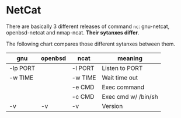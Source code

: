 # NetCat

There are basically 3 different releases of command `nc`: gnu-netcat, openbsd-netcat and nmap-ncat. **Their sytanxes differ**.

The following chart compares those different sytanxes between them.

| gnu        | openbsd     | ncat        | meaning             |
|------------|-------------|-------------|---------------------|
| -lp PORT   |             | -l PORT     | Listen to PORT      |
| -w TIME    |             | -w TIME     | Wait time out       |
|            |             | -e CMD      | Exec command        |
|            |             | -c CMD      | Exec cmd w/ /bin/sh |
| -v         | -v          | -v          | Version             |
